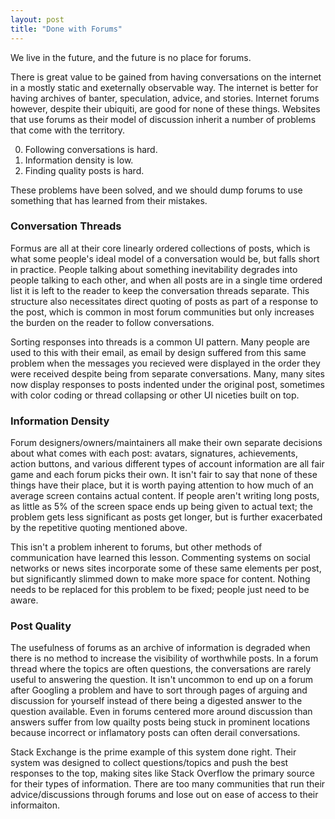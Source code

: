 ```yaml
---
layout: post
title: "Done with Forums"
---
```


We live in the future, and the future is no place for forums.

There is great value to be gained from having conversations on the internet in a mostly static and exeternally observable way.
The internet is better for having archives of banter, speculation, advice, and stories.
Internet forums however, despite their ubiquiti, are good for none of these things.
Websites that use forums as their model of discussion inherit a number of problems that come with the territory.

0. Following conversations is hard.
0. Information density is low.
0. Finding quality posts is hard.

These problems have been solved, and we should dump forums to use something that has learned from their mistakes.

### Conversation Threads

Formus are all at their core linearly ordered collections of posts,
which is what some people's ideal model of a conversation would be, but falls short in practice.
People talking about something inevitability degrades into people talking to each other,
and when all posts are in a single time ordered list it is left to the reader to keep the conversation threads separate.
This structure also necessitates direct quoting of posts as part of a response to the post,
which is common in most forum communities but only increases the burden on the reader to follow conversations.

Sorting responses into threads is a common UI pattern.
Many people are used to this with their email, as email by design suffered from this same problem when the messages you recieved were displayed in the order they were received despite being from separate conversations.
Many, many sites now display responses to posts indented under the original post,
sometimes with color coding or thread collapsing or other UI niceties built on top.

### Information Density

Forum designers/owners/maintainers all make their own separate decisions about what comes with each post:
avatars, signatures, achievements, action buttons, and various different types of account information are all fair game and each forum picks their own.
It isn't fair to say that none of these things have their place, but it is worth paying attention to how much of an average screen contains actual content.
If people aren't writing long posts, as little as 5% of the screen space ends up being given to actual text;
the problem gets less significant as posts get longer, but is further exacerbated by the repetitive quoting mentioned above.

This isn't a problem inherent to forums, but other methods of communication have learned this lesson.
Commenting systems on social networks or news sites incorporate some of these same elements per post,
but significantly slimmed down to make more space for content.
Nothing needs to be replaced for this problem to be fixed; people just need to be aware.

### Post Quality

The usefulness of forums as an archive of information is degraded when there is no method to increase the visibility of worthwhile posts.
In a forum thread where the topics are often questions, the conversations are rarely useful to answering the question.
It isn't uncommon to end up on a forum after Googling a problem and have to sort through pages of arguing and discussion for yourself instead of there being a digested answer to the question available.
Even in forums centered more around discussion than answers suffer from low quailty posts being stuck in prominent locations because incorrect or inflamatory posts can often derail conversations.

Stack Exchange is the prime example of this system done right.
Their system was designed to collect questions/topics and push the best responses to the top,
making sites like Stack Overflow the primary source for their types of information.
There are too many communities that run their advice/discussions through forums and lose out on ease of access to their informaiton.
